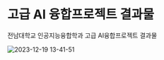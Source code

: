 # 고급 AI 융합프로젝트 결과물
전남대학교 인공지능융합학과 고급 AI융합프로젝트 결과물

![2023-12-19 13-41-51](https://github.com/1suyb/AIProject_2/assets/89519957/aae4d153-fdd9-4894-9b36-5e1e3b85c8b4)
